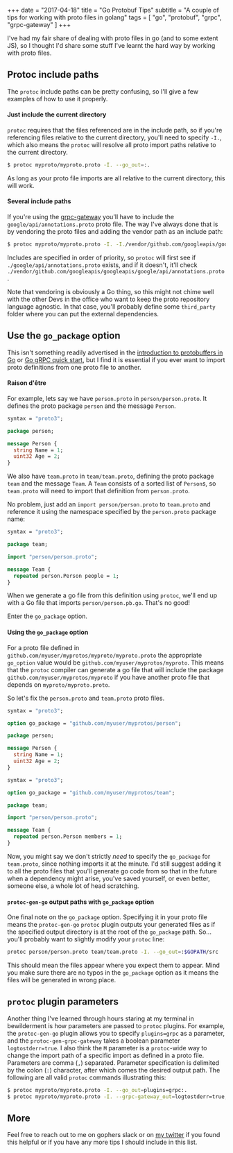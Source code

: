 +++
date = "2017-04-18"
title = "Go Protobuf Tips"
subtitle = "A couple of tips for working with proto files in golang"
tags = [ "go", "protobuf", "grpc", "grpc-gateway" ]
+++

I've had my fair share of dealing with proto files in go (and to some extent JS),
so I thought I'd share some stuff I've learnt the hard way by working
with proto files.

## Protoc include paths
The `protoc` include paths can be pretty confusing, so I'll give a few examples
of how to use it properly.

#### Just include the current directory
`protoc` requires that the files referenced are in the include path, so if you're
referencing files relative to the current directory, you'll need to specify `-I.`,
which also means the `protoc` will resolve
all proto import paths relative to the current directory.

```bash
$ protoc myproto/myproto.proto -I. --go_out=:.
```

As long as your proto file imports are all relative to the current directory, this will work.

#### Several include paths
If you're using the [grpc-gateway](https://github.com/grpc-ecosystem/grpc-gateway)
you'll have to include the `google/api/annotations.proto` proto file.
The way I've always done that is by vendoring the proto files and adding the vendor path
as an include path:

```bash
$ protoc myproto/myproto.proto -I. -I./vendor/github.com/googleapis/googleapis/ --go_out=:.
```

Includes are specified in order of priority, so `protoc` will first see if
`./google/api/annotations.proto` exists, and if it doesn't, it'll check
`./vendor/github.com/googleapis/googleapis/google/api/annotations.proto`.

Note that vendoring is obviously a Go thing, so this might not chime well
with the other Devs in the office who want to keep the proto repository language agnostic.
In that case, you'll probably define some `third_party` folder where you can put
the external dependencies.

## Use the `go_package` option
This isn't something readily advertised in the
[introduction to protobuffers in Go](https://developers.google.com/protocol-buffers/docs/gotutorial)
or [Go gRPC quick start](http://www.grpc.io/docs/quickstart/go.html), but I find it
is essential if you ever want to import proto definitions from one proto file to another.

#### Raison d'être
For example, lets say we have `person.proto` in `person/person.proto`. It defines the
proto package `person` and the message `Person`.

```protobuf
syntax = "proto3";

package person;

message Person {
  string Name = 1;
  uint32 Age = 2;
}
```

We also have `team.proto` in `team/team.proto`, defining the proto package
`team` and the message `Team`. A `Team` consists of a sorted list of `Person`s,
so `team.proto` will need to import that definition from `person.proto`.

No problem, just add an `import person/person.proto` to `team.proto` and reference it
using the namespace specified by the `person.proto` package name:

```protobuf
syntax = "proto3";

package team;

import "person/person.proto";

message Team {
  repeated person.Person people = 1;
}
```

When we generate a go file from this definition using `protoc`, we'll end up with a Go file
that imports `person/person.pb.go`. That's no good!

Enter the `go_package` option.
#### Using the `go_package` option
For a proto file defined in `github.com/myuser/myprotos/myproto/myproto.proto` the
appropriate `go_option` value would be `github.com/myuser/myprotos/myproto`.
This means that the `protoc` compiler can generate a go file that will include the package
`github.com/myuser/myprotos/myproto` if you have another proto file that depends
on `myproto/myproto.proto`.

So let's fix the `person.proto` and `team.proto` proto files.

```protobuf
syntax = "proto3";

option go_package = "github.com/myuser/myprotos/person";

package person;

message Person {
  string Name = 1;
  uint32 Age = 2;
}
```

```protobuf
syntax = "proto3";

option go_package = "github.com/myuser/myprotos/team";

package team;

import "person/person.proto";

message Team {
  repeated person.Person members = 1;
}
```

Now, you might say we don't strictly _need_ to specify the `go_package` for `team.proto`,
since nothing imports it at the minute. I'd still suggest adding it to all the proto files
that you'll generate go code from so that in the future when a dependency might arise, you've
saved yourself, or even better, someone else, a whole lot of head scratching.

#### `protoc-gen-go` output paths with `go_package` option
One final note on the `go_package` option. Specifying it in your proto file means the
`protoc-gen-go` `protoc` plugin outputs your generated files as if the specified output directory is at the root of the `go_package` path. So... you'll probably want to slightly modify your `protoc` line:

```bash
protoc person/person.proto team/team.proto -I. --go_out=:$GOPATH/src
```

This should mean the files appear where you expect them to appear. Mind you make sure there
are no typos in the `go_package` option as it means the files will be generated in wrong place.

## `protoc` plugin parameters
Another thing I've learned through hours staring at my terminal in bewilderment is
how parameters are passed to `protoc` plugins. For example, the `protoc-gen-go` plugin
allows you to specify `plugins=grpc` as a parameter, and the `protoc-gen-grpc-gateway` takes
a boolean parameter `logtostderr=true`. I also think the `M` parameter is a `protoc`-wide way
to change the import path of a specific import as defined in a proto file. Parameters are
comma (`,`) separated. Parameter specification is delimited by the colon (`:`) character,
after which comes the desired output path.
The following are all valid `protoc` commands illustrating this:

```bash
$ protoc myproto/myproto.proto -I. --go_out=plugins=grpc:.
$ protoc myproto/myproto.proto -I. --grpc-gateway_out=logtostderr=true,Mgoogle/api/annotations.proto=myrepo/api/annotations.proto:.
```

## More
Feel free to reach out to me on gophers slack or on
[my twitter](https://twitter.com/JohanBrandhorst) if you found this helpful or if you have
any more tips I should include in this list.
